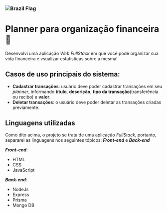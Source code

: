 ### ![Brazil Flag](https://upload.wikimedia.org/wikipedia/en/0/05/Flag_of_Brazil.svg)

# Planner para organização financeira 🚀
Desenvolvi uma aplicação _Web FullStack_ em que você pode organizar sua vida financeira e vsualizar estatísticas sobre a mesma!

## Casos de uso principais do sistema: 
- **Cadastrar transações**:  usuário deve poder cadastrar transações em seu _planner_, informando **título**, **descrição**, **tipo da transação**(transferência ou recibo) e **valor**.
- **Deletar transações**: o usuário deve poder deletar as transações criadas previamente.

## Linguagens utilizadas
Como dito acima, o projeto se trata de uma aplicação _FullStack_, portanto, separarei as linguagens nos seguintes tópicos: **_Front-end_** e **_Back-end_**

**_Front-end_**:
- HTML
- CSS
- JavaScript
 
**_Back-end_**:
- NodeJs
- Express
- Prisma
- Mongo DB
